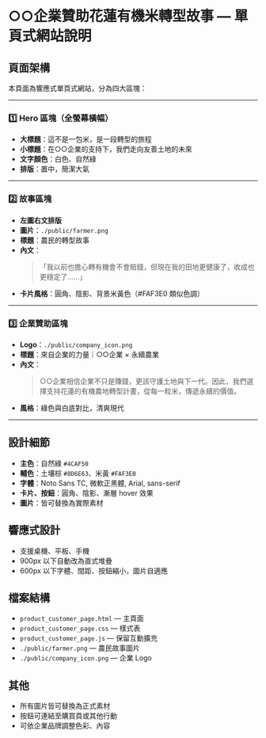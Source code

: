 # ○○企業贊助花蓮有機米轉型故事 — 單頁式網站說明

## 頁面架構

本頁面為響應式單頁式網站，分為四大區塊：

---

### 1️⃣ Hero 區塊（全螢幕橫幅）
- **大標題**：這不是一包米，是一段轉型的旅程
- **小標題**：在○○企業的支持下，我們走向友善土地的未來
- **文字顏色**：白色、自然綠
- **排版**：置中，簡潔大氣

---

### 2️⃣ 故事區塊
- **左圖右文排版**
- **圖片**：`./public/farmer.png`
- **標題**：農民的轉型故事
- **內文**：
  > 「我以前也擔心轉有機會不會賠錢，但現在我的田地更健康了，收成也更穩定了……」
- **卡片風格**：圓角、陰影、背景米黃色（#FAF3E0 類似色調）

---

### 3️⃣ 企業贊助區塊
- **Logo**：`./public/company_icon.png`
- **標題**：來自企業的力量｜○○企業 × 永續農業
- **內文**：
  > ○○企業相信企業不只是賺錢，更該守護土地與下一代。因此，我們選擇支持花蓮的有機農地轉型計畫，從每一粒米，傳遞永續的價值。
- **風格**：綠色與白底對比，清爽現代

---

## 設計細節

- **主色**：自然綠 `#4CAF50`
- **輔色**：土壤棕 `#8D6E63`、米黃 `#FAF3E0`
- **字體**：Noto Sans TC, 微軟正黑體, Arial, sans-serif
- **卡片、按鈕**：圓角、陰影、漸層 hover 效果
- **圖片**：皆可替換為實際素材

## 響應式設計
- 支援桌機、平板、手機
- 900px 以下自動改為直式堆疊
- 600px 以下字體、間距、按鈕縮小，圖片自適應

## 檔案結構
- `product_customer_page.html` — 主頁面
- `product_customer_page.css` — 樣式表
- `product_customer_page.js` — 保留互動擴充
- `./public/farmer.png` — 農民故事圖片
- `./public/company_icon.png` — 企業 Logo

## 其他
- 所有圖片皆可替換為正式素材
- 按鈕可連結至購買頁或其他行動
- 可依企業品牌調整色彩、內容 